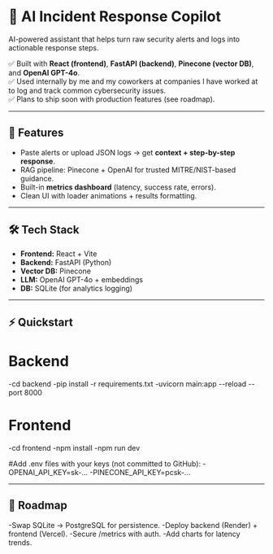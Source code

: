 # 🔐 AI Incident Response Copilot

AI-powered assistant that helps turn raw security alerts and logs into actionable response steps.

✅ Built with **React (frontend)**, **FastAPI (backend)**, **Pinecone (vector DB)**, and **OpenAI GPT-4o**.  
✅ Used internally by me and my coworkers at companies I have worked at to log and track common cybersecurity issues.  
✅ Plans to ship soon with production features (see roadmap).

---

## 🚀 Features
- Paste alerts or upload JSON logs → get **context + step-by-step response**.  
- RAG pipeline: Pinecone + OpenAI for trusted MITRE/NIST-based guidance.  
- Built-in **metrics dashboard** (latency, success rate, errors).  
- Clean UI with loader animations + results formatting.

---

## 🛠️ Tech Stack
- **Frontend:** React + Vite  
- **Backend:** FastAPI (Python)  
- **Vector DB:** Pinecone  
- **LLM:** OpenAI GPT-4o + embeddings  
- **DB:** SQLite (for analytics logging)

---

## ⚡ Quickstart
# Backend
-cd backend
-pip install -r requirements.txt
-uvicorn main:app --reload --port 8000

# Frontend
-cd frontend
-npm install
-npm run dev

#Add .env files with your keys (not committed to GitHub):
-OPENAI_API_KEY=sk-...
-PINECONE_API_KEY=pcsk-...

---

## 📍 Roadmap
-Swap SQLite → PostgreSQL for persistence.
-Deploy backend (Render) + frontend (Vercel).
-Secure /metrics with auth.
-Add charts for latency trends.
